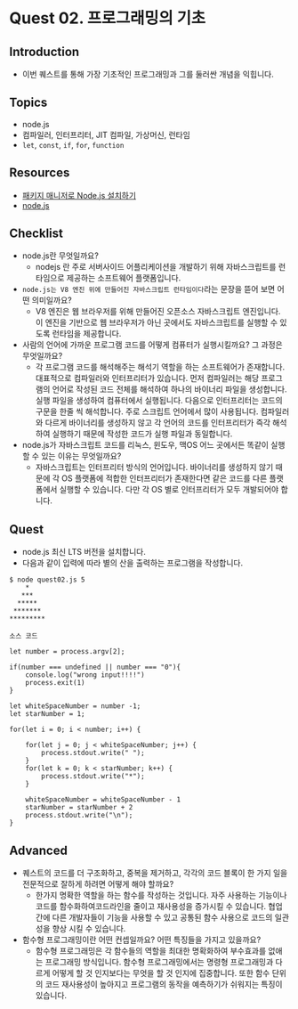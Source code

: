 # Quest 02. 프로그래밍의 기초

## Introduction
* 이번 퀘스트를 통해 가장 기초적인 프로그래밍과 그를 둘러싼 개념을 익힙니다.

## Topics
* node.js
* 컴파일러, 인터프리터, JIT 컴파일, 가상머신, 런타임
* `let`, `const`, `if`, `for`, `function`

## Resources
* [패키지 매니저로 Node.js 설치하기](https://nodejs.org/ko/download/package-manager/)
* [node.js](https://nodejs.org/ko/)

## Checklist
* node.js란 무엇일까요? 
  * nodejs 란 주로 서버사이드 어플리케이션을 개발하기 위해 자바스크립트를 런타임으로 제공하는 소프트웨어 플랫폼입니다.
* `node.js는 V8 엔진 위에 만들어진 자바스크립트 런타임이다`라는 문장을 뜯어 보면 어떤 의미일까요?
  * V8 엔진은 웹 브라우저를 위해 만들어진 오픈소스 자바스크립트 엔진입니다.
이 엔진을 기반으로 웹 브라우저가 아닌 곳에서도 자바스크립트를 실행할 수 있도록 런타임을 제공합니다.
* 사람의 언어에 가까운 프로그램 코드를 어떻게 컴퓨터가 실행시킬까요? 그 과정은 무엇일까요?
  * 각 프로그램 코드를 해석해주는 해석기 역할을 하는 소프트웨어가 존재합니다.
대표적으로 컴파일러와 인터프리터가 있습니다.
먼저 컴파일러는 해당 프로그램의 언어로 작성된 코드 전체를 해석하여 하나의 바이너리 파일을 생성합니다.
실행 파일을 생성하여 컴퓨터에서 실행됩니다.
다음으로 인터프리터는 코드의 구문을 한줄 씩 해석합니다. 주로 스크립트 언어에서 많이 사용됩니다.
컴파일러와 다르게 바이너리를 생성하지 않고 각 언어의 코드를 인터프리터가 즉각 해석하여 실행하기 때문에
작성한 코드가 실행 파일과 동일합니다.
* node.js가 자바스크립트 코드를 리눅스, 윈도우, 맥OS 어느 곳에서든 똑같이 실행할 수 있는 이유는 무엇일까요?
  * 자바스크립트는 인터프리터 방식의 언어입니다. 
바이너리를 생성하지 않기 때문에 각 OS 플랫폼에 적합한 인터프리터가 존재한다면
같은 코드를 다른 플랫폼에서 실행할 수 있습니다. 다만 각 OS 별로 인터프리터가 모두 개발되어야 합니다.

## Quest
* node.js 최신 LTS 버전을 설치합니다.
* 다음과 같이 입력에 따라 별의 산을 출력하는 프로그램을 작성합니다.
```
$ node quest02.js 5
    *
   ***
  *****
 *******
*********
```

```
소스 코드

let number = process.argv[2];

if(number === undefined || number === "0"){
    console.log("wrong input!!!!")
    process.exit(1)
}

let whiteSpaceNumber = number -1;
let starNumber = 1;

for(let i = 0; i < number; i++) {
    
    for(let j = 0; j < whiteSpaceNumber; j++) {
        process.stdout.write(" ");
    }
    for(let k = 0; k < starNumber; k++) {
        process.stdout.write("*");
    }

    whiteSpaceNumber = whiteSpaceNumber - 1
    starNumber = starNumber + 2
    process.stdout.write("\n");
}
```

## Advanced
* 퀘스트의 코드를 더 구조화하고, 중복을 제거하고, 각각의 코드 블록이 한 가지 일을 전문적으로 잘하게 하려면 어떻게 해야 할까요?
  * 한가지 명확한 역할을 하는 함수를 작성하는 것입니다.
자주 사용하는 기능이나 코드를 함수화하여코드라인을 줄이고 재사용성을 증가시킬 수 있습니다.
협업 간에 다른 개발자들이 기능을 사용할 수 있고 공통된 함수 사용으로 코드의 일관성을 향상 시킬 수 있습니다.
* 함수형 프로그래밍이란 어떤 컨셉일까요? 어떤 특징들을 가지고 있을까요?
  * 함수형 프로그래밍은 각 함수들의 역할을 최대한 명확화하여 부수효과를 없애는 프로그래밍 방식입니다.
함수형 프로그래밍에서는 명령형 프로그래밍과 다르게 어떻게 할 것 인지보다는 무엇을 할 것 인지에 집중합니다.
또한 함수 단위의 코드 재사용성이 높아지고 프로그램의 동작을 예측하기가 쉬워지는 특징이 있습니다.

